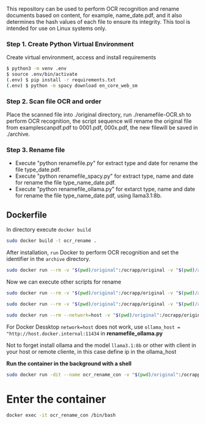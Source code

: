 This repository can be used to perform OCR recognition and rename documents based on content, for example, name_date.pdf, and it also determines the hash values of each file to ensure its integrity. 
This tool is intended for use on Linux systems only.



### Step 1. Create Python Virtual Environment

Create virtual environment, access and install requirements
```bash
$ python3 -m venv .env
$ source .env/bin/activate
(.env) $ pip install -r requirements.txt
(.env) $ python -m spacy download en_core_web_sm
```

### Step 2. Scan file OCR and order
Place the scanned file into ./original directory, run ./renamefile-OCR.sh to perform OCR recognition, the script sequence will rename the original file from examplescanpdf.pdf to 0001.pdf, 000x.pdf, the new filewill be saved in ./archive.
### Step 3. Rename file
- Execute "python renamefile.py" for extract type and date for rename the file type_date.pdf.
- Execute "python renamefile_spacy.py" for extract type, name and date for rename the file type_name_date.pdf.
- Execute "python renamefile_ollama.py" for extarct type, name and date for rename the file type_name_date.pdf, using llama3.1:8b.

## Dockerfile

In directory execute `docker build`

```bash
sudo docker build -t ocr_rename .
```

After installation, `run` Docker to perform OCR recognition and set the identifier in the `archive` directory.

```bash
sudo docker run --rm -v "$(pwd)/original":/ocrapp/original -v "$(pwd)/archive":/ocrapp/archive ocr_rename renamefile-OCR.sh
```

Now we can execute other scripts for rename

```bash
sudo docker run --rm -v "$(pwd)/original":/ocrapp/original -v "$(pwd)/archive":/ocrapp/archive ocr_rename renamefile.py
```

```bash
sudo docker run --rm -v "$(pwd)/original":/ocrapp/original -v "$(pwd)/archive":/ocrapp/archive ocr_rename renamefile_spacy.py
```

```bash
sudo docker run --rm --network=host -v "$(pwd)/original":/ocrapp/original -v "$(pwd)/archive":/ocrapp/archive ocr_rename renamefile_ollama.py
```

For Docker Dessktop `network=host` does not work, use `ollama_host = "http://host.docker.internal:11434` in **renamefile_ollama.py**


Not to forget install ollama and the model `llama3.1:8b` or other with client in your host or remote cliente, in this case define ip in the ollama_host

**Run the container in the background with a shell**
```bash
sudo docker run -dit --name ocr_rename_con -v "$(pwd)/original":/ocrapp/original -v "$(pwd)/archive":/ocrapp/archive ocr_rename /bin/bash
```

# Enter the container
```bash
docker exec -it ocr_rename_con /bin/bash
```


